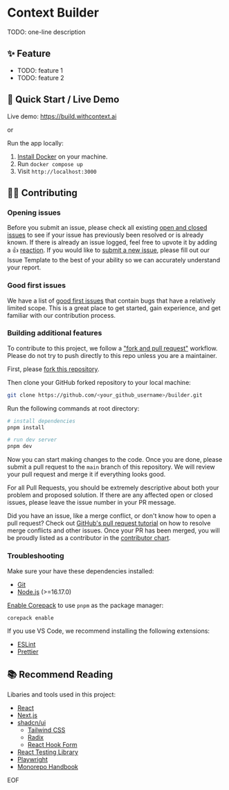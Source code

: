 # Context Builder

TODO: one-line description

## ✨ Feature

- TODO: feature 1
- TODO: feature 2

## 🚀 Quick Start / Live Demo

Live demo: https://build.withcontext.ai

or

Run the app locally:

1. [Install Docker](https://docs.docker.com/get-docker/) on your machine.
1. Run `docker compose up`
1. Visit `http://localhost:3000`

## 🧑‍💻 Contributing

### Opening issues

Before you submit an issue, please check all existing [open and closed issues](https://github.com/withcontext-ai/builder/issues) to see if your issue has previously been resolved or is already known. If there is already an issue logged, feel free to upvote it by adding a 👍 [reaction](https://github.com/blog/2119-add-reactions-to-pull-requests-issues-and-comments). If you would like to [submit a new issue](https://github.com/withcontext-ai/builder/issues/new/choose), please fill out our Issue Template to the best of your ability so we can accurately understand your report.

### Good first issues

We have a list of [good first issues](https://github.com/withcontext-ai/builder/labels/good%20first%20issue) that contain bugs that have a relatively limited scope. This is a great place to get started, gain experience, and get familiar with our contribution process.

### Building additional features

To contribute to this project, we follow a ["fork and pull request"](https://docs.github.com/en/get-started/quickstart/contributing-to-projects) workflow. Please do not try to push directly to this repo unless you are a maintainer.

First, please [fork this repository](https://github.com/withcontext-ai/builder/fork).

Then clone your GitHub forked repository to your local machine:

```bash
git clone https://github.com/<your_github_username>/builder.git
```

Run the following commands at root directory:

```bash
# install dependencies
pnpm install

# run dev server
pnpm dev
```

Now you can start making changes to the code. Once you are done, please submit a pull request to the `main` branch of this repository. We will review your pull request and merge it if everything looks good.

For all Pull Requests, you should be extremely descriptive about both your problem and proposed solution. If there are any affected open or closed issues, please leave the issue number in your PR message.

Did you have an issue, like a merge conflict, or don't know how to open a pull request? Check out [GitHub's pull request tutorial](https://docs.github.com/en/pull-requests/collaborating-with-pull-requests) on how to resolve merge conflicts and other issues. Once your PR has been merged, you will be proudly listed as a contributor in the [contributor chart](https://github.com/withcontext-ai/builder/graphs/contributors).

### Troubleshooting

Make sure your have these dependencies installed:

- [Git](https://git-scm.com/downloads)
- [Node.js](https://nodejs.org/en/download/) (>=16.17.0)

[Enable Corepack](https://pnpm.io/installation#using-corepack) to use `pnpm` as the package manager:

```bash
corepack enable
```

If you use VS Code, we recommend installing the following extensions:

- [ESLint](https://marketplace.visualstudio.com/items?itemName=dbaeumer.vscode-eslint)
- [Prettier](https://marketplace.visualstudio.com/items?itemName=esbenp.prettier-vscode)

## 📚 Recommend Reading

Libaries and tools used in this project:

- [React](https://react.dev/learn)
- [Next.js](https://nextjs.org/docs)
- [shadcn/ui](https://ui.shadcn.com/)
  - [Tailwind CSS](https://tailwindcss.com/)
  - [Radix](https://www.radix-ui.com/)
  - [React Hook Form](https://react-hook-form.com/)
- [React Testing Library](https://testing-library.com/docs/react-testing-library/intro/)
- [Playwright](https://playwright.dev/docs/writing-tests)
- [Monorepo Handbook](https://turbo.build/repo/docs/handbook)

EOF
